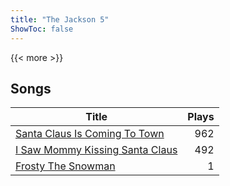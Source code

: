 ```yaml
---
title: "The Jackson 5"
ShowToc: false
---
```


{{< more >}}

## Songs
Title | Plays 
----- | -----: 
[Santa Claus Is Coming To Town](/songs/santa-claus-is-coming-to-town) | 962
[I Saw Mommy Kissing Santa Claus](/songs/i-saw-mommy-kissing-santa-claus) | 492
[Frosty The Snowman](/songs/frosty-the-snowman) | 1

